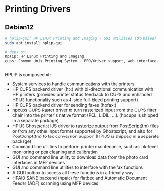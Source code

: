 # Printing Drivers

## Debian12

```bash
# hplip-gui: HP Linux Printing and Imaging - GUI utilities (Qt-based)
sudo apt install hplip-gui

# deps on:
hplip: HP Linux Printing and Imaging
cups: Common Unix Printing System - PPD/driver support, web interface.



```

HPLIP is composed of:

- System services to handle communications with the printers
- HP CUPS backend driver (hp:) with bi-directional communication with
  HP printers (provides printer status feedback to CUPS and enhanced
  HPIJS functionality such as 4-side full-bleed printing support)
- HP CUPS backend driver for sending faxes (hpfax:)
- hpcups CUPS Raster driver to turn rasterized input from the CUPS
  filter chain into the printer's native format (PCL, LIDIL, ...).
  (hpcups is shipped in a separate package)
- HPIJS Ghostscript IJS driver to rasterize output from PostScript(tm)
  files or from any other input format supported by Ghostscript, and
  also for PostScript(tm) to fax conversion support
  (HPIJS is shipped in a separate package)
- Command line utilities to perform printer maintenance, such as
  ink-level monitoring or pen cleaning and calibration
- GUI and command line utility to download data from the photo card
  interfaces in MFP devices
- GUI and command line utilities to interface with the fax functions
- A GUI toolbox to access all these functions in a friendly way
- HPAIO SANE backend (hpaio) for flatbed and Automatic Document Feeder
  (ADF) scanning using MFP devices

